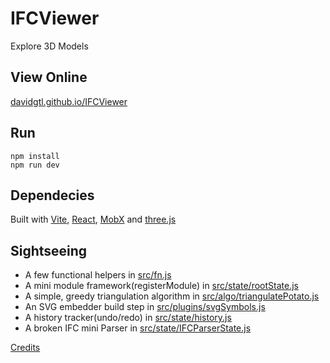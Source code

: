 # IFCViewer
Explore 3D Models

## View Online
[davidgtl.github.io/IFCViewer](https://davidgtl.github.io/IFCViewer/)

## Run
    npm install
    npm run dev

## Dependecies
Built with [Vite](https://vitejs.dev/), [React](https://react.dev/), [MobX](https://mobx.js.org/README.html) and [three.js](https://threejs.org/)

## Sightseeing
 * A few functional helpers in [src/fn.js](src/fn.js)
 * A mini module framework(registerModule) in [src/state/rootState.js](src/state/rootState.js)
 * A simple, greedy triangulation algorithm in [src/algo/triangulatePotato.js](src/algo/triangulatePotato.js)
 * An SVG embedder build step in [src/plugins/svgSymbols.js](src/plugins/svgSymbols.js)
 * A history tracker(undo/redo) in [src/state/history.js](src/state/history.js)
 * A broken IFC mini Parser in [src/state/IFCParserState.js](src/state/IFCParserState.js)

[Credits](CREDITS.md)

